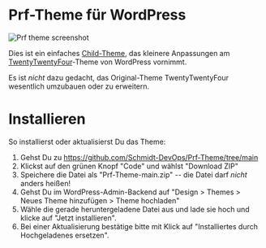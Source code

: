 # Prf-Theme für WordPress

![Prf theme screenshot](/home/re/Sources/Prf-Theme/screenshot.png "Prf theme screenshot")

Dies ist ein einfaches [Child-Theme](https://developer.wordpress.org/themes/advanced-topics/child-themes/), das 
kleinere Anpassungen am [TwentyTwentyFour](https://de.wordpress.org/themes/twentytwentyfour/)-Theme von WordPress vornimmt.

Es ist *nicht* dazu gedacht, das Original-Theme TwentyTwentyFour wesentlich umzubauen oder zu erweitern.

# Installieren

So installierst oder aktualisierst Du das Theme:

1. Gehst Du zu https://github.com/Schmidt-DevOps/Prf-Theme/tree/main
2. Klickst auf den grünen Knopf "Code" und wählst "Download ZIP"
3. Speichere die Datei als "Prf-Theme-main.zip" -- die Datei darf *nicht* anders heißen!
4. Gehst Du im WordPress-Admin-Backend auf "Design > Themes > Neues Theme hinzufügen > Theme hochladen"
5. Wähle die gerade heruntergeladene Datei aus und lade sie hoch und klicke auf "Jetzt installieren".
6. Bei einer Aktualisierung bestätige bitte mit Klick auf "Installiertes durch Hochgeladenes ersetzen".